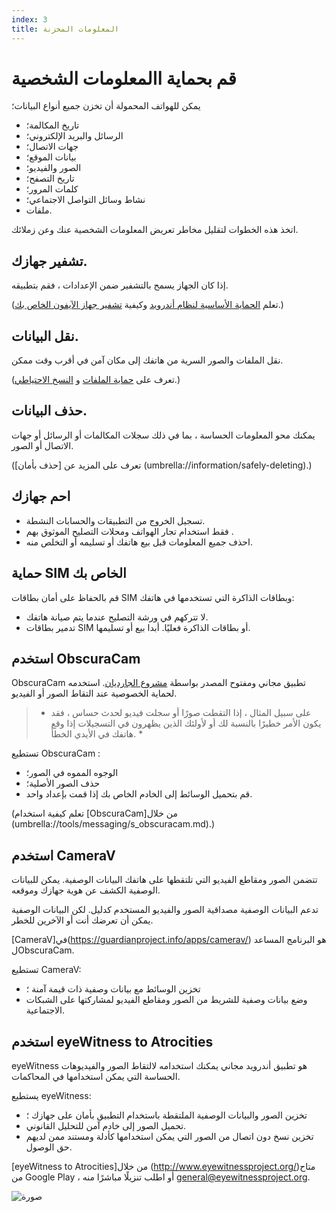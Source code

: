 ```yaml
---
index: 3
title: المعلومات المخزنة
---
```

# قم بحماية االمعلومات الشخصية

يمكن للهواتف المحمولة أن تخزن جميع أنواع البيانات؛

*   تاريخ المكالمة؛
*   الرسائل والبريد الإلكتروني؛
*   جهات الاتصال؛
*   بيانات الموقع؛
*   الصور والفيديو؛
*   تاريخ التصفح؛
*   كلمات المرور؛
*   نشاط وسائل التواصل الاجتماعي؛
*   ملفات.

اتخذ هذه الخطوات لتقليل مخاطر تعريض المعلومات الشخصية عنك وعن زملائك.

## تشفير جهازك.

إذا كان الجهاز يسمح بالتشفير ضمن الإعدادات ، فقم بتطبيقه.

(تعلم [الحماية الأساسية لنظام أندرويد](umbrella://tools/other/s_android.md) وكيفية [تشفير جهاز الآيفون الخاص بك](umbrella://tools/encryption/s_encrypt-your-iphone.md).)

## نقل البيانات.

نقل الملفات والصور السرية من هاتفك إلى مكان آمن في أقرب وقت ممكن.

(تعرف على [حماية الملفات](umbrella://information/protecting-files) و [النسخ الاحتياطي](umbrella://information/backing-up).) 

## حذف البيانات.

يمكنك محو المعلومات الحساسة ، بما في ذلك سجلات المكالمات أو الرسائل أو جهات الاتصال أو الصور.

(تعرف على المزيد عن [حذف بأمان] (umbrella://information/safely-deleting).)

## احم جهازك

*   تسجيل الخروج من التطبيقات والحسابات النشطة.
*   فقط استخدام تجار الهواتف ومحلات التصليح الموثوق بهم .
*   احذف جميع المعلومات قبل بيع هاتفك أو تسليمه أو التخلص منه.

## حماية SIM الخاص بك

قم بالحفاظ على أمان بطاقات SIM وبطاقات الذاكرة التي تستخدمها في هاتفك:

*   لا تتركهم في ورشة التصليح عندما يتم صيانة هاتفك.
*   تدمير بطاقات SIM أو بطاقات الذاكرة فعليًا. أبدا بيع أو تسليمها.

## استخدم ObscuraCam

ObscuraCam تطبيق مجاني ومفتوح المصدر بواسطة [مشروع الجارديان](https://guardianproject.info/). استخدمه لحماية الخصوصية عند التقاط الصور أو الفيديو.

> * على سبيل المثال ، إذا التقطت صورًا أو سجلت فيديو لحدث حساس ، فقد يكون الأمر خطيرًا بالنسبة لك أو لأولئك الذين يظهرون في التسجيلات إذا وقع هاتفك في الأيدي الخطأ. *

تستطيع ObscuraCam :

*   الوجوه المموه في الصور؛
*   حذف الصور الأصلية؛
*   قم بتحميل الوسائط إلى الخادم الخاص بك إذا قمت بإعداد واحد.

(تعلم كيفية استخدام  [ObscuraCam]من خلال (umbrella://tools/messaging/s_obscuracam.md).)  

## استخدم CameraV

تتضمن الصور ومقاطع الفيديو التي تلتقطها على هاتفك البيانات الوصفية. يمكن للبيانات الوصفية الكشف عن هوية جهازك وموقعه.

تدعم البيانات الوصفية مصداقية الصور والفيديو المستخدم كدليل. لكن البيانات الوصفية يمكن أن تعرضك أنت أو الآخرين للخطر.

[CameraV]في(https://guardianproject.info/apps/camerav/) هو البرنامج المساعد لObscuraCam. 

تستطيع CameraV:

*   تخزين الوسائط مع بيانات وصفية ذات قيمة آمنة ؛
*   وضع بيانات وصفية للشريط من الصور ومقاطع الفيديو لمشاركتها على الشبكات الاجتماعية.

## استخدم eyeWitness to Atrocities 

eyeWitness هو تطبيق أندرويد مجاني يمكنك استخدامه لالتقاط الصور والفيديوهات الحساسة التي يمكن استخدامها في المحاكمات.

يستطيع eyeWitness:

*   تخزين الصور والبيانات الوصفية الملتقطة باستخدام التطبيق بأمان على جهازك ؛
*   تحميل الصور إلى خادم آمن للتحليل القانوني.
*   تخزين نسخ دون اتصال من الصور التي يمكن استخدامها كأدلة ومستند ممن لديهم حق الوصول.

[eyeWitness to Atrocities]من خلال (http://www.eyewitnessproject.org/)متاح من Google Play ، أو اطلب تنزيلًا مباشرًا منه  [general@eyewitnessproject.org](general@eyewitnessproject.org).

![صورة](mobile3.png)